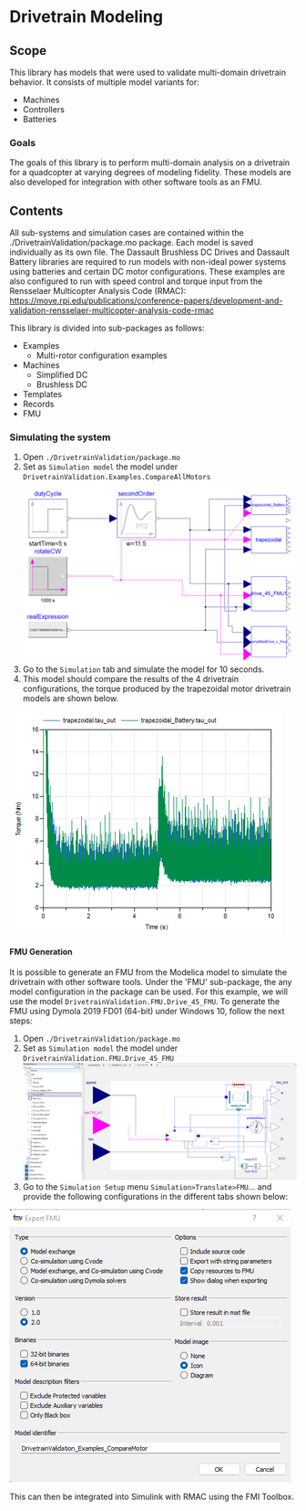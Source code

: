 # Drivetrain Modeling
## Scope
This library has models that were used to validate multi-domain drivetrain behavior. It consists of multiple model variants for:
- Machines
- Controllers
- Batteries

### Goals
The goals of this library is to perform multi-domain analysis on a drivetrain for a quadcopter at varying degrees of modeling fidelity. These models are also developed for integration with other software tools as an FMU.

## Contents
All sub-systems and simulation cases are contained within the ./DrivetrainValidation/package.mo package. Each model is saved individually as its own file. The Dassault Brushless DC Drives and Dassault Battery libraries are required to run models with non-ideal power systems using batteries and certain DC motor configurations. These examples are also configured to run with speed control and torque input from the Rensselaer Multicopter Analysis Code (RMAC): <https://move.rpi.edu/publications/conference-papers/development-and-validation-rensselaer-multicopter-analysis-code-rmac>

This library is divided into sub-packages as follows:
- Examples
    - Multi-rotor configuration examples 
- Machines
    - Simplified DC
    - Brushless DC
- Templates
- Records
- FMU

### Simulating the system
1. Open ``./DrivetrainValidation/package.mo``
2. Set as ``Simulation model`` the model under ``DrivetrainValidation.Examples.CompareAllMotors``
![Alt text](/Pictures/ExampleModel.png "Example model") 
3. Go to the ``Simulation`` tab and simulate the model for 10 seconds.
4. This model should compare the results of the 4 drivetrain configurations, the torque produced by the trapezoidal motor drivetrain models are shown below. 

![Alt text](/Pictures/TrapezoidalTorque.png "Torque produced by the trapezoidal motor models") 

#### FMU Generation
It is possible to generate an FMU from the Modelica model to simulate the drivetrain with other software tools. Under the 'FMU' sub-package, the any model configuration in the package can be used. For this example, we will use the model ``DrivetrainValidation.FMU.Drive_45_FMU``. To generate the FMU using Dymola 2019 FD01 (64-bit) under Windows 10, follow the next steps:

1. Open ``./DrivetrainValidation/package.mo``
2. Set as ``Simulation model`` the model under ``DrivetrainValidation.FMU.Drive_45_FMU``
![Alt text](/Pictures/FMUmodel.png "Example model for FMU generation")
3. Go to the ``Simulation Setup`` menu ``Simulation>Translate>FMU``... and provide the following configurations in the different tabs shown below:

![Alt text](/Pictures/FMUOptions.png "FMU configuration options") 


This can then be integrated into Simulink with RMAC using the FMI Toolbox.


